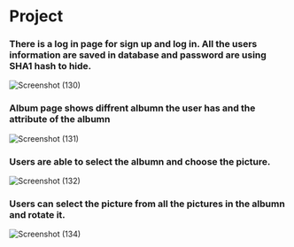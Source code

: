 # Project
### There is a log in page for sign up and log in. All the users information are saved in database and password are using SHA1 hash to hide.
![Screenshot (130)](https://user-images.githubusercontent.com/43207918/74094654-d7993e80-4ab2-11ea-8e4b-bc3a83200eb8.png)

### Album page shows diffrent albumn the user has and the attribute of the albumn
![Screenshot (131)](https://user-images.githubusercontent.com/43207918/74094704-948b9b00-4ab3-11ea-87f3-aa2c5e8927cd.png)

### Users are able to select the albumn and choose the picture.
![Screenshot (132)](https://user-images.githubusercontent.com/43207918/74094742-34e1bf80-4ab4-11ea-959f-587707dc946f.png)

### Users can select the picture from all the pictures in the albumn and rotate it.
![Screenshot (134)](https://user-images.githubusercontent.com/43207918/74094785-c05b5080-4ab4-11ea-8c2d-84f584e46a46.png)
